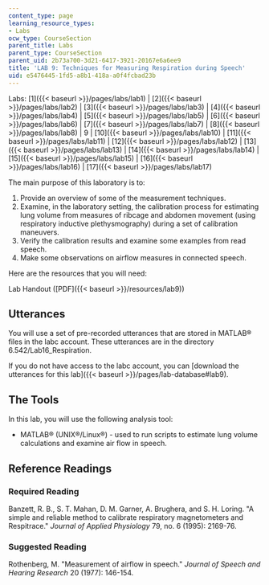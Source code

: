 ```yaml
---
content_type: page
learning_resource_types:
- Labs
ocw_type: CourseSection
parent_title: Labs
parent_type: CourseSection
parent_uid: 2b73a700-3d21-6417-3921-20167e6a6ee9
title: 'LAB 9: Techniques for Measuring Respiration during Speech'
uid: e5476445-1fd5-a8b1-418a-a0f4fcbad23b
---
```


Labs: [1]({{< baseurl >}}/pages/labs/lab1) | [2]({{< baseurl >}}/pages/labs/lab2) | [3]({{< baseurl >}}/pages/labs/lab3) | [4]({{< baseurl >}}/pages/labs/lab4) | [5]({{< baseurl >}}/pages/labs/lab5) | [6]({{< baseurl >}}/pages/labs/lab6) | [7]({{< baseurl >}}/pages/labs/lab7) | [8]({{< baseurl >}}/pages/labs/lab8) | 9 | [10]({{< baseurl >}}/pages/labs/lab10) | [11]({{< baseurl >}}/pages/labs/lab11) | [12]({{< baseurl >}}/pages/labs/lab12) | [13]({{< baseurl >}}/pages/labs/lab13) | [14]({{< baseurl >}}/pages/labs/lab14) | [15]({{< baseurl >}}/pages/labs/lab15) | [16]({{< baseurl >}}/pages/labs/lab16) | [17]({{< baseurl >}}/pages/labs/lab17)

The main purpose of this laboratory is to:

1.  Provide an overview of some of the measurement techniques.
2.  Examine, in the laboratory setting, the calibration process for estimating lung volume from measures of ribcage and abdomen movement (using respiratory inductive plethysmography) during a set of calibration maneuvers.
3.  Verify the calibration results and examine some examples from read speech.
4.  Make some observations on airflow measures in connected speech.

Here are the resources that you will need:

Lab Handout ([PDF]({{< baseurl >}}/resources/lab9))

Utterances
----------

You will use a set of pre-recorded utterances that are stored in MATLAB® files in the labc account. These utterances are in the directory 6.542/Lab16\_Respiration.

If you do not have access to the labc account, you can [download the utterances for this lab]({{< baseurl >}}/pages/lab-database#lab9).

The Tools
---------

In this lab, you will use the following analysis tool:

*   MATLAB® (UNIX®/Linux®) - used to run scripts to estimate lung volume calculations and examine air flow in speech.

Reference Readings
------------------

### Required Reading

Banzett, R. B., S. T. Mahan, D. M. Garner, A. Brughera, and S. H. Loring. "A simple and reliable method to calibrate respiratory magnetometers and Respitrace." _Journal of Applied Physiology_ 79, no. 6 (1995): 2169-76.

### Suggested Reading

Rothenberg, M. "Measurement of airflow in speech." _Journal of Speech and Hearing Research_ 20 (1977): 146-154.